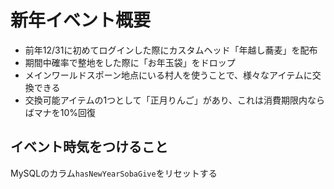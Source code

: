 # 新年イベント概要

* 前年12/31に初めてログインした際にカスタムヘッド「年越し蕎麦」を配布
* 期間中確率で整地をした際に「お年玉袋」をドロップ
* メインワールドスポーン地点にいる村人を使うことで、様々なアイテムに交換できる
* 交換可能アイテムの1つとして「正月りんご」があり、これは消費期限内ならばマナを10%回復

## イベント時気をつけること

MySQLのカラム`hasNewYearSobaGive`をリセットする